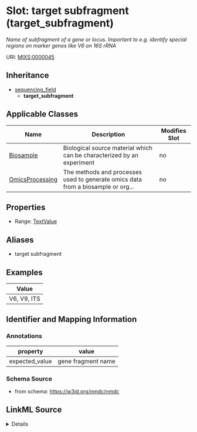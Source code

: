 # Slot: target subfragment (target_subfragment)


_Name of subfragment of a gene or locus. Important to e.g. identify special regions on marker genes like V6 on 16S rRNA_



URI: [MIXS:0000045](https://w3id.org/mixs/0000045)




## Inheritance

* [sequencing_field](sequencing_field.md)
    * **target_subfragment**





## Applicable Classes

| Name | Description | Modifies Slot |
| --- | --- | --- |
[Biosample](Biosample.md) | Biological source material which can be characterized by an experiment |  no  |
[OmicsProcessing](OmicsProcessing.md) | The methods and processes used to generate omics data from a biosample or org... |  no  |







## Properties

* Range: [TextValue](TextValue.md)



## Aliases


* target subfragment




## Examples

| Value |
| --- |
| V6, V9, ITS |

## Identifier and Mapping Information





### Annotations

| property | value |
| --- | --- |
| expected_value | gene fragment name |



### Schema Source


* from schema: https://w3id.org/nmdc/nmdc




## LinkML Source

<details>
```yaml
name: target_subfragment
annotations:
  expected_value:
    tag: expected_value
    value: gene fragment name
description: Name of subfragment of a gene or locus. Important to e.g. identify special
  regions on marker genes like V6 on 16S rRNA
title: target subfragment
examples:
- value: V6, V9, ITS
from_schema: https://w3id.org/nmdc/nmdc
aliases:
- target subfragment
rank: 1000
is_a: sequencing field
string_serialization: '{text}'
slot_uri: MIXS:0000045
multivalued: false
alias: target_subfragment
domain_of:
- Biosample
- OmicsProcessing
range: TextValue

```
</details>
